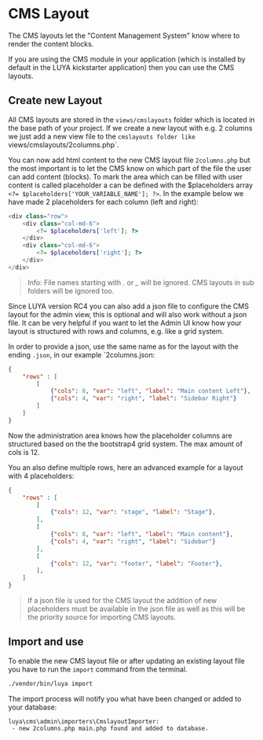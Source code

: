 # CMS Layout

The CMS layouts let the "Content Management System" know where to render the content blocks.

If you are using the CMS module in your application (which is installed by default in the LUYA kickstarter application) then you can use the CMS layouts.

## Create new Layout

All CMS layouts are stored in the `views/cmslayouts` folder which is located in the base path of your project. If we create a new layout with e.g. 2 columns we just add a new view file to the `cmslayouts folder like `views/cmslayouts/2columns.php`.

You can now add html content to the new CMS layout file `2columns.php` but the most important is to let the CMS know on which part of the file the user can add content (blocks). To mark the area which can be filled with user content is called placeholder a can be defined with the $placeholders array `<?= $placeholders['YOUR_VARIABLE_NAME']; ?>`. In the example below we have made 2 placeholders for each column (left and right):

```php
<div class="row">
    <div class="col-md-6">
        <?= $placeholders['left']; ?>
    </div>
    <div class="col-md-6">
        <?= $placeholders['right']; ?>
    </div>
</div>
```

> Info: File names starting with *.* or *_* will be ignored. CMS layouts in sub folders will be ignored too.

Since LUYA version RC4 you can also add a json file to configure the CMS layout for the admin view, this is optional and will also work without a json file. It can be very helpful if you want to let the Admin UI know how your layout is structured with rows and columns, e.g. like a grid system.

In order to provide a json, use the same name as for the layout with the ending `.json`, in our example `2columns.json:

```json
{
    "rows" : [
        [
            {"cols": 8, "var": "left", "label": "Main content Left"},
            {"cols": 4, "var": "right", "label": "Sidebar Right"}
        ]
    ]
}
```

Now the administration area knows how the placeholder columns are structured based on the the bootstrap4 grid system. The max amount of cols is 12.

You an also define multiple rows, here an advanced example for a layout with 4 placeholders:

```json
{
    "rows" : [
        [
            {"cols": 12, "var": "stage", "label": "Stage"},
        ],
        [
            {"cols": 8, "var": "left", "label": "Main content"},
            {"cols": 4, "var": "right", "label": "Sidebar"}
        ],
        [
            {"cols": 12, "var": "footer", "label": "Footer"},
        ],
    ]
}
```

> If a json file is used for the CMS layout the addition of new placeholders must be available in the json file as well as this will be the priority source for importing CMS layouts.

## Import and use

To enable the new CMS layout file or after updating an existing layout file you have to run the `import` command from the terminal.

```sh
./vendor/bin/luya import
```

The import process will notify you what have been changed or added to your database:

```
luya\cms\admin\importers\CmslayoutImporter:
 - new 2columns.php main.php found and added to database.
```
